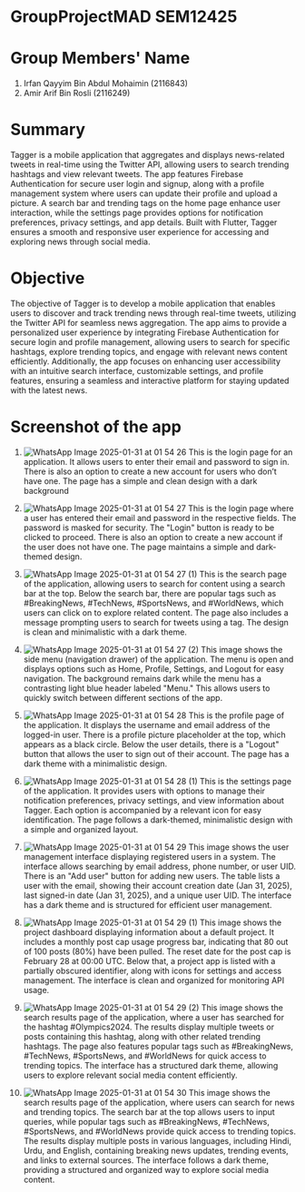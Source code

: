 # GroupProjectMAD SEM12425

# Group Members' Name
  1) Irfan Qayyim Bin Abdul Mohaimin (2116843)
  2) Amir Arif Bin Rosli (2116249)

# Summary
Tagger is a mobile application that aggregates and displays news-related tweets in real-time using the Twitter API, allowing users to search trending hashtags and view relevant tweets. The app features Firebase Authentication for secure user login and signup, along with a profile management system where users can update their profile and upload a picture. A search bar and trending tags on the home page enhance user interaction, while the settings page provides options for notification preferences, privacy settings, and app details. Built with Flutter, Tagger ensures a smooth and responsive user experience for accessing and exploring news through social media.

# Objective
The objective of Tagger is to develop a mobile application that enables users to discover and track trending news through real-time tweets, utilizing the Twitter API for seamless news aggregation. The app aims to provide a personalized user experience by integrating Firebase Authentication for secure login and profile management, allowing users to search for specific hashtags, explore trending topics, and engage with relevant news content efficiently. Additionally, the app focuses on enhancing user accessibility with an intuitive search interface, customizable settings, and profile features, ensuring a seamless and interactive platform for staying updated with the latest news. 

# Screenshot of the app
1) ![WhatsApp Image 2025-01-31 at 01 54 26](https://github.com/user-attachments/assets/45014878-830f-4acc-9faa-49dd0a1d0363)
This is the login page for an application. It allows users to enter their email and password to sign in. There is also an option to create a new account for users who don’t have one. The page has a simple and clean design with a dark background

2) ![WhatsApp Image 2025-01-31 at 01 54 27](https://github.com/user-attachments/assets/734f38e5-c198-47f0-91fd-464d940131d5)
This is the login page where a user has entered their email and password in the respective fields. The password is masked for security. The "Login" button is ready to be clicked to proceed. There is also an option to create a new account if the user does not have one. The page maintains a simple and dark-themed design.

3) ![WhatsApp Image 2025-01-31 at 01 54 27 (1)](https://github.com/user-attachments/assets/e02e36ca-a129-4647-b49b-3a3bbdd5fb58)
This is the search page of the application, allowing users to search for content using a search bar at the top. Below the search bar, there are popular tags such as #BreakingNews, #TechNews, #SportsNews, and #WorldNews, which users can click on to explore related content. The page also includes a message prompting users to search for tweets using a tag. The design is clean and minimalistic with a dark theme.

4) ![WhatsApp Image 2025-01-31 at 01 54 27 (2)](https://github.com/user-attachments/assets/8afcb3a3-5cb0-4b2d-ba62-bd46629c81f4)
This image shows the side menu (navigation drawer) of the application. The menu is open and displays options such as Home, Profile, Settings, and Logout for easy navigation. The background remains dark while the menu has a contrasting light blue header labeled "Menu." This allows users to quickly switch between different sections of the app.

5) ![WhatsApp Image 2025-01-31 at 01 54 28](https://github.com/user-attachments/assets/3819278d-2b63-4468-b0d5-4c7455b87a18)
This is the profile page of the application. It displays the username and email address of the logged-in user. There is a profile picture placeholder at the top, which appears as a black circle. Below the user details, there is a "Logout" button that allows the user to sign out of their account. The page has a dark theme with a minimalistic design.

6) ![WhatsApp Image 2025-01-31 at 01 54 28 (1)](https://github.com/user-attachments/assets/b7702bd9-499d-4e9d-a1a4-32c240d4df15)
This is the settings page of the application. It provides users with options to manage their notification preferences, privacy settings, and view information about Tagger. Each option is accompanied by a relevant icon for easy identification. The page follows a dark-themed, minimalistic design with a simple and organized layout.

7) ![WhatsApp Image 2025-01-31 at 01 54 29](https://github.com/user-attachments/assets/4328ecd7-2c8c-4b8f-bcd1-e439eec6ef05)
This image shows the user management interface displaying registered users in a system. The interface allows searching by email address, phone number, or user UID. There is an "Add user" button for adding new users. The table lists a user with the email, showing their account creation date (Jan 31, 2025), last signed-in date (Jan 31, 2025), and a unique user UID. The interface has a dark theme and is structured for efficient user management.

8) ![WhatsApp Image 2025-01-31 at 01 54 29 (1)](https://github.com/user-attachments/assets/d00ba64f-f820-4b9e-b348-f3bb110bf9fa)
This image shows the project dashboard displaying information about a default project. It includes a monthly post cap usage progress bar, indicating that 80 out of 100 posts (80%) have been pulled. The reset date for the post cap is February 28 at 00:00 UTC. Below that, a project app is listed with a partially obscured identifier, along with icons for settings and access management. The interface is clean and organized for monitoring API usage.

9) ![WhatsApp Image 2025-01-31 at 01 54 29 (2)](https://github.com/user-attachments/assets/f1b130bd-9ee0-4ea7-baa4-7e46daa8b069)
This image shows the search results page of the application, where a user has searched for the hashtag #Olympics2024. The results display multiple tweets or posts containing this hashtag, along with other related trending hashtags. The page also features popular tags such as #BreakingNews, #TechNews, #SportsNews, and #WorldNews for quick access to trending topics. The interface has a structured dark theme, allowing users to explore relevant social media content efficiently.

10) ![WhatsApp Image 2025-01-31 at 01 54 30](https://github.com/user-attachments/assets/4a6e4586-8f87-48fb-bbd3-c4bb1ae74edb)
This image shows the search results page of the application, where users can search for news and trending topics. The search bar at the top allows users to input queries, while popular tags such as #BreakingNews, #TechNews, #SportsNews, and #WorldNews provide quick access to trending topics. The results display multiple posts in various languages, including Hindi, Urdu, and English, containing breaking news updates, trending events, and links to external sources. The interface follows a dark theme, providing a structured and organized way to explore social media content.




